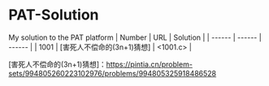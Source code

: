# PAT-Solution
My solution to the PAT platform
| Number | URL | Solution |
| ------ | ------ | ------ |
| 1001 | [害死人不偿命的(3n+1)猜想] | <1001.c> |


[害死人不偿命的(3n+1)猜想]：https://pintia.cn/problem-sets/994805260223102976/problems/994805325918486528
